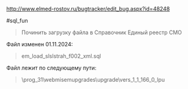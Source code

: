 http://www.elmed-rostov.ru/bugtracker/edit_bug.aspx?id=48248

#sql_fun

>	Починить загрузку файла в Справочник Единый реестр СМО

Файл изменен 01.11.2024:
>	em_load_slslstrah_f002_xml.sql

Файл лежит по следующему пути:
>	\\prog_31\webmisemupgrades\upgrade\vers_1_1_166_0_lpu
